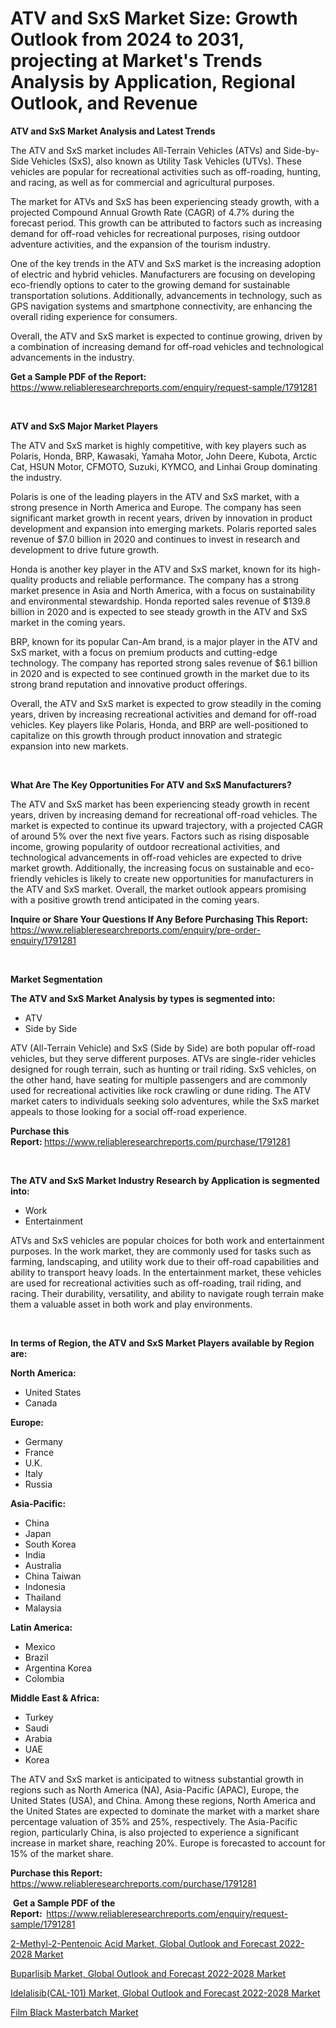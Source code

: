 <p><h1>ATV and SxS Market Size: Growth Outlook from 2024 to 2031, projecting at Market's Trends Analysis by Application, Regional Outlook, and Revenue</h1></p><p><strong>ATV and SxS Market Analysis and Latest Trends</strong></p>
<p><p>The ATV and SxS market includes All-Terrain Vehicles (ATVs) and Side-by-Side Vehicles (SxS), also known as Utility Task Vehicles (UTVs). These vehicles are popular for recreational activities such as off-roading, hunting, and racing, as well as for commercial and agricultural purposes.</p><p>The market for ATVs and SxS has been experiencing steady growth, with a projected Compound Annual Growth Rate (CAGR) of 4.7% during the forecast period. This growth can be attributed to factors such as increasing demand for off-road vehicles for recreational purposes, rising outdoor adventure activities, and the expansion of the tourism industry.</p><p>One of the key trends in the ATV and SxS market is the increasing adoption of electric and hybrid vehicles. Manufacturers are focusing on developing eco-friendly options to cater to the growing demand for sustainable transportation solutions. Additionally, advancements in technology, such as GPS navigation systems and smartphone connectivity, are enhancing the overall riding experience for consumers.</p><p>Overall, the ATV and SxS market is expected to continue growing, driven by a combination of increasing demand for off-road vehicles and technological advancements in the industry.</p></p>
<p><strong>Get a Sample PDF of the Report:&nbsp;</strong> <a href="https://www.reliableresearchreports.com/enquiry/request-sample/1791281">https://www.reliableresearchreports.com/enquiry/request-sample/1791281</a></p>
<p>&nbsp;</p>
<p><strong>ATV and SxS Major Market Players</strong></p>
<p><p>The ATV and SxS market is highly competitive, with key players such as Polaris, Honda, BRP, Kawasaki, Yamaha Motor, John Deere, Kubota, Arctic Cat, HSUN Motor, CFMOTO, Suzuki, KYMCO, and Linhai Group dominating the industry. </p><p>Polaris is one of the leading players in the ATV and SxS market, with a strong presence in North America and Europe. The company has seen significant market growth in recent years, driven by innovation in product development and expansion into emerging markets. Polaris reported sales revenue of $7.0 billion in 2020 and continues to invest in research and development to drive future growth.</p><p>Honda is another key player in the ATV and SxS market, known for its high-quality products and reliable performance. The company has a strong market presence in Asia and North America, with a focus on sustainability and environmental stewardship. Honda reported sales revenue of $139.8 billion in 2020 and is expected to see steady growth in the ATV and SxS market in the coming years.</p><p>BRP, known for its popular Can-Am brand, is a major player in the ATV and SxS market, with a focus on premium products and cutting-edge technology. The company has reported strong sales revenue of $6.1 billion in 2020 and is expected to see continued growth in the market due to its strong brand reputation and innovative product offerings.</p><p>Overall, the ATV and SxS market is expected to grow steadily in the coming years, driven by increasing recreational activities and demand for off-road vehicles. Key players like Polaris, Honda, and BRP are well-positioned to capitalize on this growth through product innovation and strategic expansion into new markets.</p></p>
<p>&nbsp;</p>
<p><strong>What Are The Key Opportunities For ATV and SxS Manufacturers?</strong></p>
<p><p>The ATV and SxS market has been experiencing steady growth in recent years, driven by increasing demand for recreational off-road vehicles. The market is expected to continue its upward trajectory, with a projected CAGR of around 5% over the next five years. Factors such as rising disposable income, growing popularity of outdoor recreational activities, and technological advancements in off-road vehicles are expected to drive market growth. Additionally, the increasing focus on sustainable and eco-friendly vehicles is likely to create new opportunities for manufacturers in the ATV and SxS market. Overall, the market outlook appears promising with a positive growth trend anticipated in the coming years.</p></p>
<p><strong>Inquire or Share Your Questions If Any Before Purchasing This Report:</strong> <a href="https://www.reliableresearchreports.com/enquiry/pre-order-enquiry/1791281">https://www.reliableresearchreports.com/enquiry/pre-order-enquiry/1791281</a></p>
<p>&nbsp;</p>
<p><strong>Market Segmentation</strong></p>
<p><strong>The ATV and SxS Market Analysis by types is segmented into:</strong></p>
<p><ul><li>ATV</li><li>Side by Side</li></ul></p>
<p><p>ATV (All-Terrain Vehicle) and SxS (Side by Side) are both popular off-road vehicles, but they serve different purposes. ATVs are single-rider vehicles designed for rough terrain, such as hunting or trail riding. SxS vehicles, on the other hand, have seating for multiple passengers and are commonly used for recreational activities like rock crawling or dune riding. The ATV market caters to individuals seeking solo adventures, while the SxS market appeals to those looking for a social off-road experience.</p></p>
<p><strong>Purchase this Report:&nbsp;</strong><a href="https://www.reliableresearchreports.com/purchase/1791281">https://www.reliableresearchreports.com/purchase/1791281</a></p>
<p>&nbsp;</p>
<p><strong>The ATV and SxS Market Industry Research by Application is segmented into:</strong></p>
<p><ul><li>Work</li><li>Entertainment</li></ul></p>
<p><p>ATVs and SxS vehicles are popular choices for both work and entertainment purposes. In the work market, they are commonly used for tasks such as farming, landscaping, and utility work due to their off-road capabilities and ability to transport heavy loads. In the entertainment market, these vehicles are used for recreational activities such as off-roading, trail riding, and racing. Their durability, versatility, and ability to navigate rough terrain make them a valuable asset in both work and play environments.</p></p>
<p>&nbsp;</p>
<p><strong>In terms of Region, the ATV and SxS Market Players available by Region are:</strong></p>
<p>
    <p> <strong> North America: </strong>
        <ul>
            <li>United States</li>
            <li>Canada</li>
        </ul>
        </p> 
    <p> <strong> Europe: </strong>
        <ul>
            <li>Germany</li>
            <li>France</li>
            <li>U.K.</li>
            <li>Italy</li>
            <li>Russia</li>
        </ul>
        </p> 
    <p> <strong> Asia-Pacific: </strong>
        <ul>
            <li>China</li>
            <li>Japan</li>
            <li>South Korea</li>
            <li>India</li>
            <li>Australia</li>
            <li>China Taiwan</li>
            <li>Indonesia</li>
            <li>Thailand</li>
            <li>Malaysia</li>
        </ul>
        </p> 
    <p> <strong> Latin America: </strong>
        <ul>
            <li>Mexico</li>
            <li>Brazil</li>
            <li>Argentina Korea</li>
            <li>Colombia</li>
        </ul>
        </p> 
    <p> <strong> Middle East & Africa: </strong>
        <ul>
            <li>Turkey</li>
            <li>Saudi</li>
            <li>Arabia</li>
            <li>UAE</li>
            <li>Korea</li>
        </ul>
    </p>
    </p>
<p><p>The ATV and SxS market is anticipated to witness substantial growth in regions such as North America (NA), Asia-Pacific (APAC), Europe, the United States (USA), and China. Among these regions, North America and the United States are expected to dominate the market with a market share percentage valuation of 35% and 25%, respectively. The Asia-Pacific region, particularly China, is also projected to experience a significant increase in market share, reaching 20%. Europe is forecasted to account for 15% of the market share.</p></p>
<p><strong>Purchase this Report: </strong><a href="https://www.reliableresearchreports.com/purchase/1791281">https://www.reliableresearchreports.com/purchase/1791281</a></p>
<p>&nbsp;<strong>Get a Sample PDF of the Report:&nbsp;&nbsp;</strong><a href="https://www.reliableresearchreports.com/enquiry/request-sample/1791281">https://www.reliableresearchreports.com/enquiry/request-sample/1791281</a></p>
<p><strong></strong></p>
<p><p><a href="https://view.publitas.com/reportprime-1/2-methyl-2-pentenoic-acid-market-global-outlook-and-forecast-2022-2028-market-growth-market-trends-covid-19-impact-and-forecasts-for-period-from-2023-2030/">2-Methyl-2-Pentenoic Acid Market, Global Outlook and Forecast 2022-2028 Market</a></p><p><a href="https://view.publitas.com/reportprime-1/decoding-the-buparlisib-market-global-outlook-and-forecast-2022-2028-market-a-deep-dive-into-the-latest-market-trends-market-segmentation-and-competitive-analysis/">Buparlisib Market, Global Outlook and Forecast 2022-2028 Market</a></p><p><a href="https://view.publitas.com/reportprime-1/idelalisib-cal-101-market-global-outlook-and-forecast-2022-2028-market-research-report-provides-thorough-industry-overview-which-offers-an-in-depth-analysis-of-product-trends-and-new-market-divisions/">Idelalisib(CAL-101) Market, Global Outlook and Forecast 2022-2028 Market</a></p><p><a href="https://five-trouble-98a.notion.site/Film-Black-Masterbatch-Market-Size-Growth-and-Forecast-from-2024-2031-8fb38f11cf9e41809c1999e6b20ca7a7">Film Black Masterbatch Market</a></p></p>